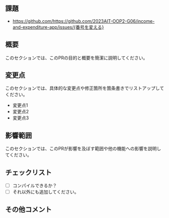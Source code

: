 ## 課題
- https://github.com/https://github.com/2023AIT-OOP2-G06/income-and-expenditure-app/issues/{番号を変える}

## 概要

このセクションでは、このPRの目的と概要を簡潔に説明してください。

## 変更点

このセクションでは、具体的な変更点や修正箇所を箇条書きでリストアップしてください。

- 変更点1
- 変更点2
- 変更点3

## 影響範囲

このセクションでは、このPRが影響を及ぼす範囲や他の機能への影響を説明してください。

## チェックリスト

- [ ]  コンパイルできるか？
- [ ]  それ以外にも追加してください。

## その他コメント